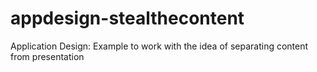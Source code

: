 # appdesign-stealthecontent
Application Design: Example to work with the idea of separating content from presentation
